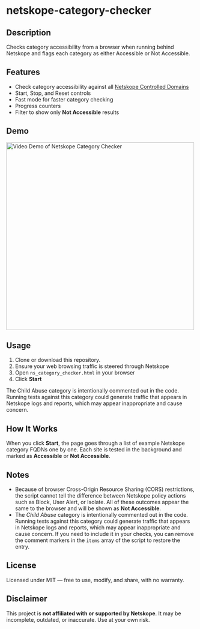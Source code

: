 # netskope-category-checker

## Description
Checks category accessibility from a browser when running behind Netskope and flags each category as either Accessible or Not Accessible.

## Features
- Check category accessibility against all [Netskope Controlled Domains](https://community.netskope.com/next-gen-swg-2/netskope-controlled-domains-for-url-category-testing-867)
- Start, Stop, and Reset controls
- Fast mode for faster category checking
- Progress counters
- Filter to show only **Not Accessible** results

## Demo
<img src="./Netskope_Category_Checker_Demo.gif" alt="Video Demo of Netskope Category Checker" width="500"/>

## Usage
1. Clone or download this repository.
2. Ensure your web browsing traffic is steered through Netskope
3. Open `ns_category_checker.html` in your browser
4. Click **Start**

The Child Abuse category is intentionally commented out in the code. Running tests against this category could generate traffic that appears in Netskope logs and reports, which may appear inappropriate and cause concern. 

## How It Works

When you click **Start**, the page goes through a list of example Netskope category FQDNs one by one. Each site is tested in the background and marked as **Accessible** or **Not Accessible**.

## Notes
- Because of browser Cross-Origin Resource Sharing (CORS) restrictions, the script cannot tell the difference between Netskope policy actions such as Block, User Alert, or Isolate. All of these outcomes appear the same to the browser and will be shown as **Not Accessible**.
- The *Child Abuse* category is intentionally commented out in the code. Running tests against this category could generate traffic that appears in Netskope logs and reports, which may appear inappropriate and cause concern. If you need to include it in your checks, you can remove the comment markers in the `items` array of the script to restore the entry.

## License
Licensed under MIT — free to use, modify, and share, with no warranty.

## Disclaimer
This project is **not affiliated with or supported by Netskope**. It may be incomplete, outdated, or inaccurate. Use at your own risk.
